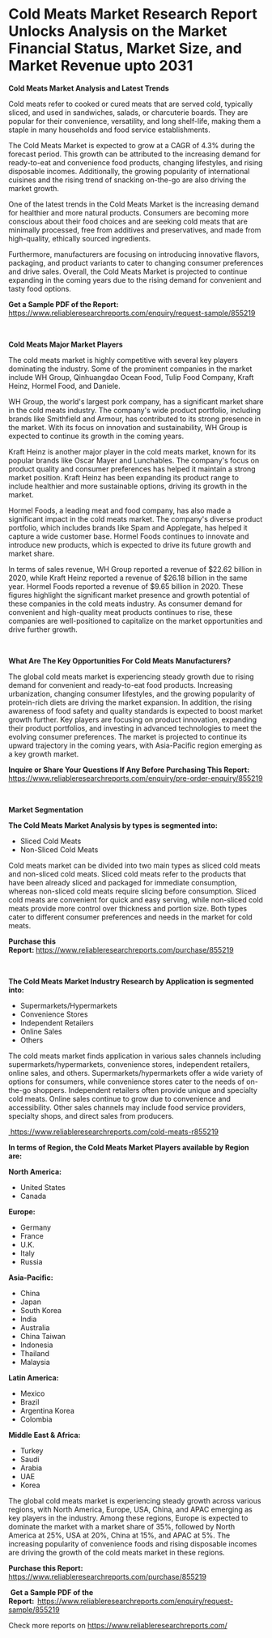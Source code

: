 <p><h1>Cold Meats Market Research Report Unlocks Analysis on the Market Financial Status, Market Size, and Market Revenue upto 2031</h1></p><p><strong>Cold Meats Market Analysis and Latest Trends</strong></p>
<p><p>Cold meats refer to cooked or cured meats that are served cold, typically sliced, and used in sandwiches, salads, or charcuterie boards. They are popular for their convenience, versatility, and long shelf-life, making them a staple in many households and food service establishments.</p><p>The Cold Meats Market is expected to grow at a CAGR of 4.3% during the forecast period. This growth can be attributed to the increasing demand for ready-to-eat and convenience food products, changing lifestyles, and rising disposable incomes. Additionally, the growing popularity of international cuisines and the rising trend of snacking on-the-go are also driving the market growth.</p><p>One of the latest trends in the Cold Meats Market is the increasing demand for healthier and more natural products. Consumers are becoming more conscious about their food choices and are seeking cold meats that are minimally processed, free from additives and preservatives, and made from high-quality, ethically sourced ingredients.</p><p>Furthermore, manufacturers are focusing on introducing innovative flavors, packaging, and product variants to cater to changing consumer preferences and drive sales. Overall, the Cold Meats Market is projected to continue expanding in the coming years due to the rising demand for convenient and tasty food options.</p></p>
<p><strong>Get a Sample PDF of the Report:&nbsp;</strong> <a href="https://www.reliableresearchreports.com/enquiry/request-sample/855219">https://www.reliableresearchreports.com/enquiry/request-sample/855219</a></p>
<p>&nbsp;</p>
<p><strong>Cold Meats Major Market Players</strong></p>
<p><p>The cold meats market is highly competitive with several key players dominating the industry. Some of the prominent companies in the market include WH Group, Qinhuangdao Ocean Food, Tulip Food Company, Kraft Heinz, Hormel Food, and Daniele.</p><p>WH Group, the world's largest pork company, has a significant market share in the cold meats industry. The company's wide product portfolio, including brands like Smithfield and Armour, has contributed to its strong presence in the market. With its focus on innovation and sustainability, WH Group is expected to continue its growth in the coming years.</p><p>Kraft Heinz is another major player in the cold meats market, known for its popular brands like Oscar Mayer and Lunchables. The company's focus on product quality and consumer preferences has helped it maintain a strong market position. Kraft Heinz has been expanding its product range to include healthier and more sustainable options, driving its growth in the market.</p><p>Hormel Foods, a leading meat and food company, has also made a significant impact in the cold meats market. The company's diverse product portfolio, which includes brands like Spam and Applegate, has helped it capture a wide customer base. Hormel Foods continues to innovate and introduce new products, which is expected to drive its future growth and market share.</p><p>In terms of sales revenue, WH Group reported a revenue of $22.62 billion in 2020, while Kraft Heinz reported a revenue of $26.18 billion in the same year. Hormel Foods reported a revenue of $9.65 billion in 2020. These figures highlight the significant market presence and growth potential of these companies in the cold meats industry. As consumer demand for convenient and high-quality meat products continues to rise, these companies are well-positioned to capitalize on the market opportunities and drive further growth.</p></p>
<p>&nbsp;</p>
<p><strong>What Are The Key Opportunities For Cold Meats Manufacturers?</strong></p>
<p><p>The global cold meats market is experiencing steady growth due to rising demand for convenient and ready-to-eat food products. Increasing urbanization, changing consumer lifestyles, and the growing popularity of protein-rich diets are driving the market expansion. In addition, the rising awareness of food safety and quality standards is expected to boost market growth further. Key players are focusing on product innovation, expanding their product portfolios, and investing in advanced technologies to meet the evolving consumer preferences. The market is projected to continue its upward trajectory in the coming years, with Asia-Pacific region emerging as a key growth market.</p></p>
<p><strong>Inquire or Share Your Questions If Any Before Purchasing This Report:</strong> <a href="https://www.reliableresearchreports.com/enquiry/pre-order-enquiry/855219">https://www.reliableresearchreports.com/enquiry/pre-order-enquiry/855219</a></p>
<p>&nbsp;</p>
<p><strong>Market Segmentation</strong></p>
<p><strong>The Cold Meats Market Analysis by types is segmented into:</strong></p>
<p><ul><li>Sliced Cold Meats</li><li>Non-Sliced Cold Meats</li></ul></p>
<p><p>Cold meats market can be divided into two main types as sliced cold meats and non-sliced cold meats. Sliced cold meats refer to the products that have been already sliced and packaged for immediate consumption, whereas non-sliced cold meats require slicing before consumption. Sliced cold meats are convenient for quick and easy serving, while non-sliced cold meats provide more control over thickness and portion size. Both types cater to different consumer preferences and needs in the market for cold meats.</p></p>
<p><strong>Purchase this Report:&nbsp;</strong><a href="https://www.reliableresearchreports.com/purchase/855219">https://www.reliableresearchreports.com/purchase/855219</a></p>
<p>&nbsp;</p>
<p><strong>The Cold Meats Market Industry Research by Application is segmented into:</strong></p>
<p><ul><li>Supermarkets/Hypermarkets</li><li>Convenience Stores</li><li>Independent Retailers</li><li>Online Sales</li><li>Others</li></ul></p>
<p><p>The cold meats market finds application in various sales channels including supermarkets/hypermarkets, convenience stores, independent retailers, online sales, and others. Supermarkets/hypermarkets offer a wide variety of options for consumers, while convenience stores cater to the needs of on-the-go shoppers. Independent retailers often provide unique and specialty cold meats. Online sales continue to grow due to convenience and accessibility. Other sales channels may include food service providers, specialty shops, and direct sales from producers.</p></p>
<p><a href="https://www.reliableresearchreports.com/cold-meats-r855219">&nbsp;https://www.reliableresearchreports.com/cold-meats-r855219</a></p>
<p><strong>In terms of Region, the Cold Meats Market Players available by Region are:</strong></p>
<p>
    <p> <strong> North America: </strong>
        <ul>
            <li>United States</li>
            <li>Canada</li>
        </ul>
        </p> 
    <p> <strong> Europe: </strong>
        <ul>
            <li>Germany</li>
            <li>France</li>
            <li>U.K.</li>
            <li>Italy</li>
            <li>Russia</li>
        </ul>
        </p> 
    <p> <strong> Asia-Pacific: </strong>
        <ul>
            <li>China</li>
            <li>Japan</li>
            <li>South Korea</li>
            <li>India</li>
            <li>Australia</li>
            <li>China Taiwan</li>
            <li>Indonesia</li>
            <li>Thailand</li>
            <li>Malaysia</li>
        </ul>
        </p> 
    <p> <strong> Latin America: </strong>
        <ul>
            <li>Mexico</li>
            <li>Brazil</li>
            <li>Argentina Korea</li>
            <li>Colombia</li>
        </ul>
        </p> 
    <p> <strong> Middle East & Africa: </strong>
        <ul>
            <li>Turkey</li>
            <li>Saudi</li>
            <li>Arabia</li>
            <li>UAE</li>
            <li>Korea</li>
        </ul>
    </p>
    </p>
<p><p>The global cold meats market is experiencing steady growth across various regions, with North America, Europe, USA, China, and APAC emerging as key players in the industry. Among these regions, Europe is expected to dominate the market with a market share of 35%, followed by North America at 25%, USA at 20%, China at 15%, and APAC at 5%. The increasing popularity of convenience foods and rising disposable incomes are driving the growth of the cold meats market in these regions.</p></p>
<p><strong>Purchase this Report: </strong><a href="https://www.reliableresearchreports.com/purchase/855219">https://www.reliableresearchreports.com/purchase/855219</a></p>
<p>&nbsp;<strong>Get a Sample PDF of the Report:&nbsp;&nbsp;</strong><a href="https://www.reliableresearchreports.com/enquiry/request-sample/855219">https://www.reliableresearchreports.com/enquiry/request-sample/855219</a></p>
<p><strong></strong></p>
<p>Check more reports on <a href="https://www.reliableresearchreports.com/">https://www.reliableresearchreports.com/</a></p>